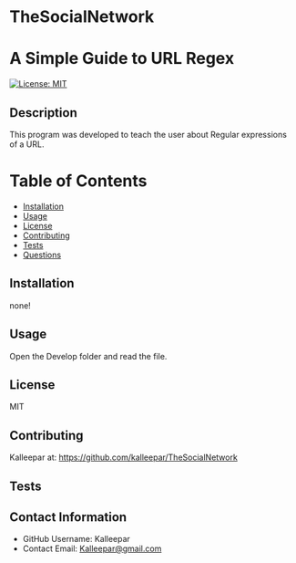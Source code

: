 # TheSocialNetwork

# A Simple Guide to URL Regex


[![License: MIT](https://img.shields.io/badge/License-MIT-yellow.svg)](https://opensource.org/licenses/MIT)

## Description
This program was developed to teach the user about Regular expressions of a URL.

# Table of Contents 
* [Installation](##-Installation)
* [Usage](##-Usage)
* [License](##-Installation)
* [Contributing](##-Contributing)
* [Tests](##-Tests)
* [Questions](##-Contact-Information)
  
## Installation
none!

## Usage
Open the Develop folder and read the file.

## License 
MIT

## Contributing 
Kalleepar at:
https://github.com/kalleepar/TheSocialNetwork

## Tests


## Contact Information 
* GitHub Username: Kalleepar
* Contact Email: Kalleepar@gmail.com